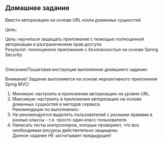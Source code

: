 <div class="learning-near__item">
<h2 class="learning-near__header">Домашнее задание</h2>
<div class="text text_p-small text_default learning-markdown js-learning-markdown"><p>Ввести авторизацию на основе URL и/или доменных сущностей</p>
</div>
<div class="text text_p-small text_default text_bold">Цель:</div>
<div class="text text_p-small text_default learning-markdown js-learning-markdown"><p>Цель: научиться защищать приложение с помощью полноценной авторизации и разграничением прав доступа<br>Результат: полноценное приложение с безопасностью на основе Spring Security</p>
</div>
<br>
<div class="text text_p-small text_default text_bold">Описание/Пошаговая инструкция выполнения домашнего задания:</div>
<div class="text text_p-small text_default learning-markdown js-learning-markdown"><p>Внимание! Задание выполняется на основе нереактивного приложения Sping MVC!</p>
<ol>
<li>Минимум: настроить в приложении авторизацию на уровне URL.</li>
<li>Максимум: настроить в приложении авторизацию на основе доменных сущностей и методов сервиса.<br>Рекомендации по выполнению:</li>
<li>Не рекомендуется выделять пользователей с разными правами в разные классы - т.е. просто один класс пользователя.</li>
<li>Написать тесты контроллеров, которые проверяют, что все необходимые ресурсы действительно защищены<br>Данное задание НЕ засчитывает предыдущие!</li>
</ol>
</div>
</div>